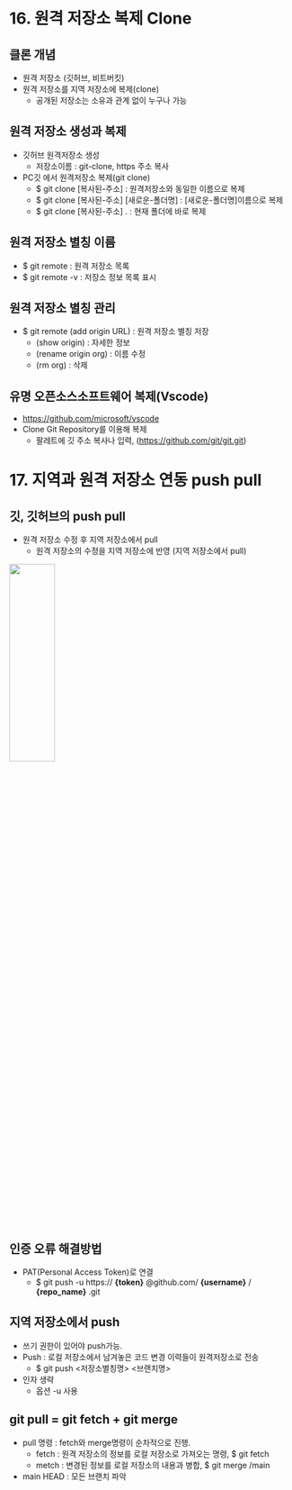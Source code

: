 # 16. 원격 저장소 복제 Clone
## 클론 개념
+ 원격 저장소 (깃허브, 비트버킷)
+ 원격 저장소를 지역 저장소에 복제(clone)
  - 공개된 저장소는 소유과 관계 없이 누구나 가능
## 원격 저장소 생성과 복제
+ 깃허브 원격저장소 생성
  - 저장소이름 : git-clone, https 주소 복사
+ PC깃 에서 원격저장소 복제(git clone)
  - $ git clone [복사된-주소] : 원격저장소와 동일한 이름으로 복제
  - $ git clone [복사된-주소] [새로운-폴더명] : [새로운-폴더명]이름으로 복제
  - $ git clone [복사된-주소] . : 현재 폴더에 바로 복제
## 원격 저장소 별칭 이름
+ $ git remote : 원격 저장소 목록
+ $ git remote -v : 저장소 정보 목록 표시
## 원격 저장소 별칭 관리
+ $ git remote (add origin URL) : 원격 저장소 별칭 저장
  - (show origin) : 자세한 정보
  - (rename origin org) : 이름 수정
  - (rm org) : 삭제
## 유명 오픈소스소프트웨어 복제(Vscode)
+ https://github.com/microsoft/vscode
+ Clone Git Repository를 이용해 복제
  - 팔레트에 깃 주소 복사나 입력, (https://github.com/git/git.git)

# 17. 지역과 원격 저장소 연동 push pull 
## 깃, 깃허브의 push pull
+ 원격 저장소 수정 후 지역 저장소에서 pull  
  - 원격 저장소의 수정을 지역 저장소에 반영 (지역 저장소에서 pull)
<img src = "https://1797688920-files.gitbook.io/~/files/v0/b/gitbook-x-prod.appspot.com/o/spaces%2F-LtE7uSu_tUouVSQ-pDV%2Fuploads%2Fgit-blob-45ea1644754bc8393937f9f206e78d929c8b8e81%2Fgit_structure.jpg?alt=media" width="40%" height="30%" >

## 인증 오류 해결방법
+ PAT(Personal Access Token)로 연결
  - $ git push -u https:// **{token}** @github.com/ **{username}** / **{repo_name}** .git
 
## 지역 저장소에서 push
+ 쓰기 권한이 있어야 push가능.
+ Push : 로컬 저장소에서 남겨놓은 코드 변경 이력들이 원격저장소로 전송
  - $ git push <저장소별칭명> <브랜치명>
+ 인자 생략
  - 옵션 -u 사용

## git pull = git  **fetch**  + git  **merge** 
+ pull 명령 : fetch와 merge명령이 순차적으로 진행.
  - fetch : 원격 저장소의 정보를 로컬 저장소로 가져오는 명령, $ git fetch <remote>
  - metch : 변경된 정보를 로컬 저장소의 내용과 병합,         $ git merge <remote>/main
+ main HEAD : 모든 브랜치 파악
